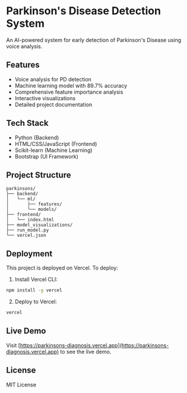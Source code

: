 # Parkinson's Disease Detection System

An AI-powered system for early detection of Parkinson's Disease using voice analysis.

## Features

- Voice analysis for PD detection
- Machine learning model with 89.7% accuracy
- Comprehensive feature importance analysis
- Interactive visualizations
- Detailed project documentation

## Tech Stack

- Python (Backend)
- HTML/CSS/JavaScript (Frontend)
- Scikit-learn (Machine Learning)
- Bootstrap (UI Framework)

## Project Structure

```
parkinsons/
├── backend/
│   └── ml/
│       ├── features/
│       └── models/
├── frontend/
│   └── index.html
├── model_visualizations/
├── run_model.py
└── vercel.json
```

## Deployment

This project is deployed on Vercel. To deploy:

1. Install Vercel CLI:
```bash
npm install -g vercel
```

2. Deploy to Vercel:
```bash
vercel
```

## Live Demo

Visit [https://parkinsons-diagnosis.vercel.app](https://parkinsons-diagnosis.vercel.app) to see the live demo.

## License

MIT License 